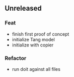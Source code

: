 ## Unreleased

### Feat

- finish first proof of concept
- initialize Tang model
- initialize with copier

### Refactor

- run doit against all files
